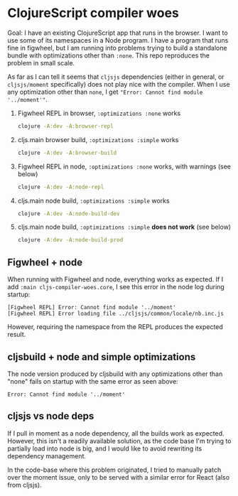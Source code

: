 # ClojureScript compiler woes

Goal: I have an existing ClojureScript app that runs in the browser. I want to
use some of its namespaces in a Node program. I have a program that runs fine in
figwheel, but I am running into problems trying to build a standalone bundle
with optimizations other than `:none`. This repo reproduces the problem in small
scale.

As far as I can tell it seems that `cljsjs` dependencies (either in general, or
`cljsjs/moment` specifically) does not play nice with the compiler. When I use
any optimization other than `none`, I get `"Error: Cannot find module
'../moment'"`.

1. Figwheel REPL in browser, `:optimizations :none` works
   ```sh
   clojure -A:dev -A:browser-repl
   ```
2. cljs.main browser build, `:optimizations :simple` works
   ```sh
   clojure -A:dev -A:browser-build
   ```
3. Figwheel REPL in node, `:optimizations :none` works, with warnings (see below)
   ```sh
   clojure -A:dev -A:node-repl
   ```
4. cljs.main node build, `:optimizations :simple` works
   ```sh
   clojure -A:dev -A:node-build-dev
   ```
5. cljs.main node build, `:optimizations :simple` **does not work** (see below)
   ```sh
   clojure -A:dev -A:node-build-prod
   ```

## Figwheel + node

When running with Figwheel and node, everything works as expected. If I add
`:main cljs-compiler-woes.core`, I see this error in the node log during
startup:

```
[Figwheel REPL] Error: Cannot find module '../moment'
[Figwheel REPL] Error loading file ../cljsjs/common/locale/nb.inc.js
```

However, requiring the namespace from the REPL produces the expected result.

## cljsbuild + node and simple optimizations

The node version produced by cljsbuild with any optimizations other than "none"
fails on startup with the same error as seen above:

```
Error: Cannot find module '../moment'
```

## cljsjs vs node deps

If I pull in moment as a node dependency, all the builds work as expected.
However, this isn't a readily available solution, as the code base I'm trying to
partially load into node is big, and I would like to avoid rewriting its
dependency management.

In the code-base where this problem originated, I tried to manually patch over
the moment issue, only to be served with a similar error for React (also from
cljsjs).
